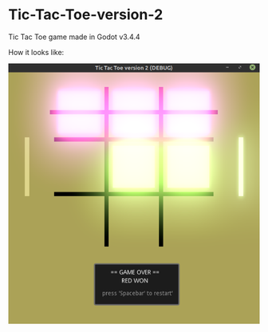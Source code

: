 # Tic-Tac-Toe-version-2
Tic Tac Toe game made in Godot v3.4.4

How it looks like:

![TicTacToe2](https://github.com/syafiqqun/image-icons/blob/main/tictactoe2.png)
